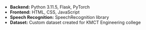 - **Backend:** Python 3.11.5, Flask, PyTorch
- **Frontend:** HTML, CSS, JavaScript
- **Speech Recognition:** SpeechRecognition library
- **Dataset:** Custom dataset created for KMCT Engineering college
